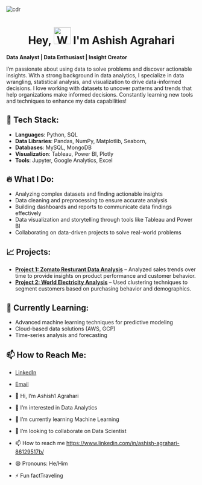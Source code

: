 ![cdr](https://github.com/user-attachments/assets/c9c8537b-24b1-4e3e-8a04-f24aa52e9b97)

<h1 align="center"> Hey, <img src="https://raw.githubusercontent.com/nixin72/nixin72/master/wave.gif" 
         alt="Waving hand animated gif"
         height="45"
         width="45" /> I'm Ashish Agrahari</h1>




**Data Analyst | Data Enthusiast | Insight Creator**

I’m passionate about using data to solve problems and discover actionable insights. With a strong background in data analytics, I specialize in data wrangling, statistical analysis, and visualization to drive data-informed decisions. I love working with datasets to uncover patterns and trends that help organizations make informed decisions. Constantly learning new tools and techniques to enhance my data capabilities!

## 🚀 **Tech Stack**:
- **Languages**: Python, SQL
- **Data Libraries**: Pandas, NumPy, Matplotlib, Seaborn, 
- **Databases**: MySQL, MongoDB
- **Visualization**: Tableau, Power BI, Plotly
- **Tools**: Jupyter, Google Analytics, Excel

## 🔥 **What I Do**:
- Analyzing complex datasets and finding actionable insights
- Data cleaning and preprocessing to ensure accurate analysis
- Building dashboards and reports to communicate data findings effectively
- Data visualization and storytelling through tools like Tableau and Power BI
- Collaborating on data-driven projects to solve real-world problems

## 📈 **Projects**:
- **[Project 1: Zomato Resturant Data Analysis](#)** – Analyzed sales trends over time to provide insights on product performance and customer behavior.
- **[Project 2: World Electricity Analysis](#)** – Used clustering techniques to segment customers based on purchasing behavior and demographics.

## 🌱 **Currently Learning**:
- Advanced machine learning techniques for predictive modeling
- Cloud-based data solutions (AWS, GCP)
- Time-series analysis and forecasting

## 📫 **How to Reach Me**:
- [LinkedIn](https://www.linkedin.com/in/ashish-agrahari-86129517b/) 
- [Email](ashish1212agrahari@gmail.com)




- 👋 Hi, I’m Ashish1 Agrahari
- 👀 I’m interested in Data Analytics 
- 🌱 I’m currently learning Machine Learning 
- 💞️ I’m looking to collaborate on Data Scientist
- 📫 How to reach me https://www.linkedin.com/in/ashish-agrahari-86129517b/
- 😄 Pronouns: He/Him
- ⚡ Fun factTraveling


